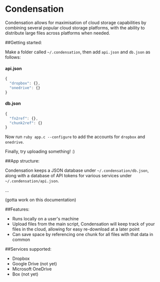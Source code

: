 Condensation
============

Condensation allows for maximisation of cloud storage capabilities by combining several popular cloud storage platforms, with the ability to distribute large files across platforms when needed.

##Getting started:

Make a folder called `~/.condensation`, then add `api.json` and `db.json` as follows:

#### api.json

```js
{
  "dropbox": {},
  "onedrive": {}
}
```

#### db.json

```js
{
  "fn2ref": {},
  "chunk2ref": {}
}
```

Now run `ruby app.c --configure` to add the accounts for `dropbox` and `onedrive`.

Finally, try uploading something! :)

##App structure:

Condensation keeps a JSON database under `~/.condensation/db.json`, along with a database of API tokens for various services under `~/.condensation/api.json`.

...

(gotta work on this documentation)

##Features:

* Runs locally on a user's machine
* Upload files from the main script, Condensation will keep track of your files in the cloud, allowing for easy re-download at a later point
* Can save space by referencing one chunk for all files with that data in common

##Services supported:

* Dropbox
* Google Drive (not yet)
* Microsoft OneDrive
* Box (not yet)
